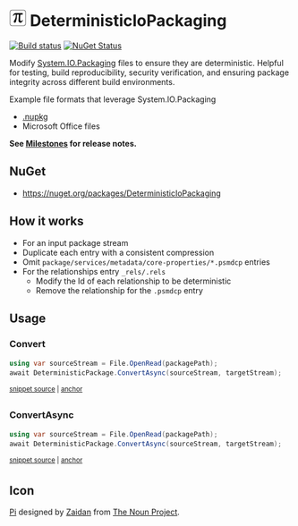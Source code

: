 # <img src="/src/icon.png" height="30px"> DeterministicIoPackaging

[![Build status](https://ci.appveyor.com/api/projects/status/yw2qps5cxvxh850v?svg=true)](https://ci.appveyor.com/project/SimonCropp/deterministiciopackaging)
[![NuGet Status](https://img.shields.io/nuget/v/DeterministicIoPackaging.svg)](https://www.nuget.org/packages/DeterministicIoPackaging/)

Modify [System.IO.Packaging](https://learn.microsoft.com/en-us/dotnet/api/system.io.packaging) files to ensure they are deterministic. Helpful for testing, build reproducibility, security verification, and ensuring package integrity across different build environments.

Example file formats that leverage System.IO.Packaging

 * [.nupkg](https://learn.microsoft.com/en-us/nuget/)
 * Microsoft Office files

**See [Milestones](../../milestones?state=closed) for release notes.**


## NuGet

 * https://nuget.org/packages/DeterministicIoPackaging


## How it works

 * For an input package stream
 * Duplicate each entry with a consistent compression
 * Omit `package/services/metadata/core-properties/*.psmdcp` entries
 * For the relationships entry `_rels/.rels`
   * Modify the Id of each relationship to be deterministic
   * Remove the relationship for the `.psmdcp` entry


## Usage


### Convert

<!-- snippet: ConvertAsync -->
<a id='snippet-ConvertAsync'></a>
```cs
using var sourceStream = File.OpenRead(packagePath);
await DeterministicPackage.ConvertAsync(sourceStream, targetStream);
```
<sup><a href='/src/Tests/Tests.cs#L79-L84' title='Snippet source file'>snippet source</a> | <a href='#snippet-ConvertAsync' title='Start of snippet'>anchor</a></sup>
<!-- endSnippet -->


### ConvertAsync

<!-- snippet: ConvertAsync -->
<a id='snippet-ConvertAsync'></a>
```cs
using var sourceStream = File.OpenRead(packagePath);
await DeterministicPackage.ConvertAsync(sourceStream, targetStream);
```
<sup><a href='/src/Tests/Tests.cs#L79-L84' title='Snippet source file'>snippet source</a> | <a href='#snippet-ConvertAsync' title='Start of snippet'>anchor</a></sup>
<!-- endSnippet -->


## Icon

[Pi](https://thenounproject.com/icon/pi-2131020/) designed by [Zaidan](https://thenounproject.com/creator/mzaidanfiros/) from [The Noun Project](https://thenounproject.com).


